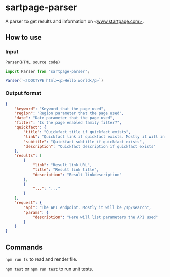 # sartpage-parser

A parser to get results and information on <www.startpage.com>.

## How to use

### Input

`Parser(HTML source code)`

```js
import Parser from "sartpage-parser";

Parser(`<!DOCTYPE html><p>Hello world</p>`)
```

### Output format

```json
{
    "keyword": "Keyword that the page used",
    "region": "Region parameter that the page used",
    "date": "Date parameter that the page used",
    "filter": "Is the page enabled family filter?",
    "quickfact": {
        "title": "Quickfact title if quickfact exists",
        "link": "Quickfact link if quickfact exists. Mostly it will in *.wikipedia.org",
        "subtitle": "Quickfact subtitle if quickfact exists",
        "description": "Quickfact description if quickfact exists"
    },
    "results": [
        {
            "link": "Result link URL",
            "title": "Result link title",
            "description": "Result linkdescription"
        },
        {
            "...": "..."
        }
    ],
    "request": {
        "api": "The API endpoint. Mostly it will be /sp/search",
        "params": {
            "description": "Here will list parameters the API used"
        }
    }
}
```

## Commands

`npm run fs` to read and render file.

`npm test` or `npm run test` to run unit tests.
